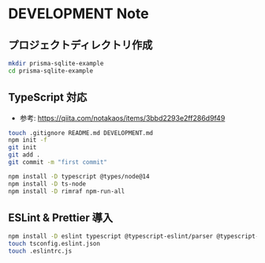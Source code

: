 # DEVELOPMENT Note

## プロジェクトディレクトリ作成

```sh
mkdir prisma-sqlite-example
cd prisma-sqlite-example
```

## TypeScript 対応

* 参考: https://qiita.com/notakaos/items/3bbd2293e2ff286d9f49

```sh
touch .gitignore README.md DEVELOPMENT.md
npm init -f
git init
git add .
git commit -m "first commit"

npm install -D typescript @types/node@14
npm install -D ts-node
npm install -D rimraf npm-run-all
```

## ESLint & Prettier 導入

```sh
npm install -D eslint typescript @typescript-eslint/parser @typescript-eslint/eslint-plugin
touch tsconfig.eslint.json
touch .eslintrc.js
```
